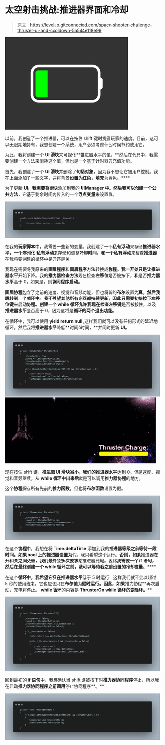 # 太空射击挑战:推进器界面和冷却

> 原文：<https://levelup.gitconnected.com/space-shooter-challenge-thruster-ui-and-cooldown-5a544e118e99>

![](img/6b762a72d43f6e8fc385e496aa3fe284.png)

以前，我创造了一个推进器，可以在按住 shift 键时提高玩家的速度。目前，这可以无限期地持有，我想创建一个系统，用户必须考虑什么时候节约使用它。

为此，我将创建一个 **UI 滑块**来可视化**推进器水平的值。**然后在代码中，我需要创建一个方法来消耗这个值，但也是一个基于计时器的充值功能。

首先，我创建了一个 **UI 滑块**并删除了**句柄对象**，因为我不想让它被用户控制。我在上面添加了一些文字，并将背景**设置为红色，填充**为黄色。****

为了更新 **UI，**我需要将**滑块**添加到我的 **UIManager 中。**然后我可以创建一个**公共方法**，它基于剩余时间内传入的一个**浮点变量**来设置值。

![](img/b81bf52aef7b6d705697f1f1d820c58a.png)

在我的**玩家脚本**中，我需要一些新的变量。我创建了一个**私有浮动**来存储**推进器水平，**一个**序列化** **私有浮动**来存储和调整**冷却时间，**和一个**私有浮动**来检查**推进器**在我将要创建的循环中是开还是关。

我现在需要将我原来的**画眉程序**和**画眉程序方法**转换成**协程。**我一开始只是让**推进器水平**开始下降。我的**推力器检查方法**现在检查**左移位**是否被按下，**和**是否**推力器水平**高于 0，如果是，则**协同程序启动。**

**画眉协程**包含了之前的速度、视觉和音频功能，但也将新的**布尔**设置为**真。然后我跳转到一个循环中。**我不希望其他所有东西都持续更新，因此只需要初始按下**左移位键**来启动**协程。**创建一个 **while 循环**允许我现在检查**左移键**是否被按住，以及**推进器水平**是否高于 0，因为这将是**循环的两个退出功能。**

在循环中，我可以使用 **yield return null** ,这样我们就可以没有任何形式的延迟地循环。然后我将**推进器水平**降低**时间δ时间，**并同时更新 **UI。**

![](img/9512c55c860e929c55e5ca262a50f1e8.png)![](img/5512b8efe204f3e2e10b6b34e864bed0.png)

现在按住 shift 键，**推进器 UI 滑块减小，**我们的**推进器水平**达到 0。但是速度、视觉和音频继续。从 **while 循环中出来后**就是可以调用**推力器协程**的地方。

这个**协程**保存所有先前的**推力函数**，但也将**布尔函数**设置为假。

![](img/4e930eb7c36d9e6ddb009a46d93f1169.png)

在这个**协程**中，我想在将 **Time.deltaTime** 添加到我的**推进器等级之前等待一段时间。**如果 bool 上的**推进器设置为**假，我只希望这个运行。**否则，如果**推进器**在开和关之间交替，我们最终会多次要求给**推进器充电。**因此我需要一个 **if 语句**，然后在最终创建一个 **while 循环之前，我可以等待我之前设置的**冷却变量**。****

在这个**循环中，**我希望它只在**推进器水平**低于 5 时运行，这样我们就不会以超过 5 秒的使用结束。它也应该只在**布尔值**为**假时运行。因此，如果**推力协程**再次启动，充电将停止。 **while 循环**的内容是 **ThrusterOn while 循环的逆循环。****

![](img/e4390b0e2c29e0717796ad17a94290b1.png)

回到最初的 **if 语句**中，我想确认当 shift 键被按下时**推力器协同程序**停止，所以我在启动**推力器协同程序之前调用**停止协同程序**。**

![](img/a06bde6c8f6f135268a6d1d1ca08474e.png)